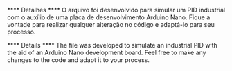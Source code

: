 **** Detalhes ****
O arquivo foi desenvolvido para simular um PID industrial com o auxílio de uma placa de desenvolvimento Arduino Nano. Fique a vontade para
realizar qualquer alteração no código e adaptá-lo para seu processo.


**** Details ****
The file was developed to simulate an industrial PID with the aid of an Arduino Nano development board. Feel free to
make any changes to the code and adapt it to your process.
